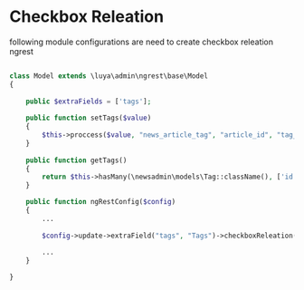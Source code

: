 Checkbox Releation
=====================

following module configurations are need to create checkbox releation ngrest

```php

class Model extends \luya\admin\ngrest\base\Model
{
	    
    public $extraFields = ['tags'];
    
    public function setTags($value)
    {
        $this->proccess($value, "news_article_tag", "article_id", "tag_id");
    }
    
    public function getTags()
    {
        return $this->hasMany(\newsadmin\models\Tag::className(), ['id' => 'tag_id'])->viaTable('news_article_tag', ['article_id' => 'id']);
    }

	public function ngRestConfig($config)
	{
		...
		
		$config->update->extraField("tags", "Tags")->checkboxReleation(['model' => \newsadmin\models\Tag::className(), 'labelField' => 'title']);
		
		...
	}

}


```